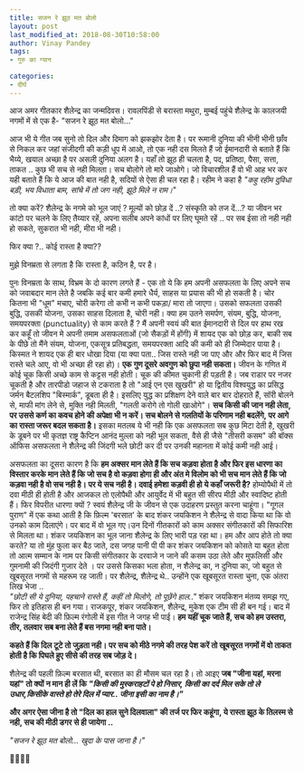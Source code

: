 ```yaml
---
title: सजन रे झूठ मत बोलो
layout: post
last_modified_at: 2018-08-30T10:58:00
author: Vinay Pandey
tags:
- गुरु का ग्यान

categories:
- दीर्घ
---
```

आज अमर गीतकार शैलेन्द्र का जन्मदिवस। रावलपिंडी से बरास्ता मथुरा, मुम्बई पहुंचे शैलेन्द्र के कालजयी नगमों में से एक है- "सजन रे झूठ मत बोलो..."

आज भी ये गीत जब सुनो तो दिल और दिमाग को झकझोर देता है। पर रूमानी दुनिया की भीनी भीनी छाँव से निकल कर जहां संजीदगी की कड़ी धूप में आओ, तो एक नही दस मिलते हैं जो ईमानदारी से बताते हैं कि भैय्ये, खयाल अच्छा है पर असली दुनिया अलग है। यहाँ तो झूठ ही चलता है, पद, प्रतिष्ठा, पैसा, सत्ता, ताकत .. कुछ भी सच से नही मिलता। सच बोलोगे तो मारे जाओगे। जो विचारशील हैं वो भी आह भर कर यही बताते हैं कि ये आज की बात नही है, सदियों से ऐसा ही चल रहा है। रहीम ने कहा है *"कहु रहीम दुविधा बड़ी, भय विधाता बाम, सांचे में तो जग नही, झूठे मिले न राम।*"  

तो क्या करें? शैलेन्द्र के नगमे को भूल जाएं ? मूल्यों को छोड़ दें ..? संस्कृति को तज दें...? या जीवन भर कांटो पर चलने के लिए तैय्यार रहें, अपना सलीब अपने कांधों पर लिए घूमते रहें .. पर सब ईसा तो नही नही हो सकते, सुकरात भी नही, मीरा भी नही। 

 फिर क्या ?.. कोई रास्ता है क्या??

मुझे विनम्रता से लगता है कि रास्ता है, कठिन है, पर है। 

पुनः विनम्रता के साथ, विभ्रम के दो कारण लगते हैं - एक तो ये कि हम अपनी असफलता के लिए अपने सच को जवाबदार मान लेते है जबकि कई बार कमी हमारे धैर्य, साहस या प्रयास की भी हो सकती है। चोर कितना भी "धूम" मचाए, चोरी करेगा तो कभी न कभी पकड़ा/ मारा तो जाएगा। उसको सफलता उसकी बुद्धि, उसकी योजना, उसका साहस दिलाता है, चोरी नही। क्या हम उतने समर्पण, संयम, बुद्धि, योजना, समयपरक्ता (punctuality) से काम करते हैं ? मैं अपनी स्वयं की बात ईमानदारी से दिल पर हाथ रख कर कहूँ तो जीवन मे अपनी तमाम असफलताओं (जो सैकड़ों में होंगी) में शायद एक को छोड़ कर, बाकी सब के पीछे तो मैंने संयम, योजना, एकसूत्र प्रतिबद्धता,  समयपरक्ता आदि की कमी को ही जिम्मेदार पाया है। किस्मत ने शायद एक ही बार धोखा दिया (या क्या पता.. जिस रास्ते नही जा पाए और और फिर बाद में जिस रास्ते चले आए, वो भी अच्छा ही रहा हो)। 
**एक गुण दूसरे अवगुण को छुपा नही सकता।** जीवन के गणित में कोई चूक किसी अच्छे काम से कट्टस नही होती। चूक की कीमत चुकानी ही पड़ती है। जब राडार पर नजर चूकती है और तारपीडो जहाज से टकराता है तो "आई एन एस खुखरी" हो या द्वितीय विश्वयुद्ध का प्रसिद्ध जर्मन बैटलशिप "बिस्मार्क", डूबता ही है। इसलिए युद्ध का प्रशिक्षण देने वाले बार बार दोहराते हैं, सॉरी बोलने से, माफी मांग लेने से, मुक्ति नही मिलती, "गलती करोगे तो गोली खाओगे"। **सच किसी की जान नही लेता, पर उससे कर्ण का कवच होने की अपेक्षा भी न करें। सच बोलने से गलतियों के परिणाम नही बदलेंगे, पर आगे का रास्ता जरूर बदल सकता है।** इसका मतलब ये भी नही कि एक असफलता सब कुछ मिटा देती है, खुखरी के डूबने पर भी कृतज्ञ राष्ट्र कैप्टिन आनंद मुल्ला को नही भूल सकता, वैसे ही जैसे "तीसरी कसम" की बॉक्स ऑफिस असफलता ने शैलेन्द्र की जिंदगी भले छोटी कर दी पर उनकी महानता में कोई कमी नही आई।

असफलता का दूसरा कारण है कि **हम अक्सर मान लेते हैं कि सच कड़वा होता है और फिर इस धारणा का विस्तार करके मान लेते हैं कि जो सच है वो कड़वा होगा ही और अंत मे विलोम को भी सच मान लेते हैं कि जो कड़वा नही है वो सच नही है। पर ये सच नही है। दवाई हमेशा कड़वी ही हो ये कहाँ जरूरी है?** होम्योपैथी में तो दवा मीठी ही होती है और आजकल तो एलोपैथी और आयुर्वेद में भी बहुत सी सीरप मीठी और स्वादिष्ट होती हैं। फिर विपरीत धारणा क्यों ? 
स्वयं शैलेन्द्र जी के जीवन से एक उदाहरण प्रस्तुत करना चाहूंगा। "गूगल पुराण" में एक कथा आती है कि फ़िल्म 'बरसात' के बाद शंकर जयकिशन ने शैलेन्द्र से वादा किया था कि वो उनको काम दिलाएंगे। पर बाद में वो भूल गए।उन दिनों गीतकारों को काम अक्सर संगीतकारों की सिफारिश से मिलता था। शंकर जयकिशन का भूल जाना शैलेन्द्र के लिए भारी पड़ रहा था। हम और आप होते तो क्या करते? या तो मुंह फुला कर बैठ जाते, दस जगह पानी पी पी कर शंकर जयकिशन को कोसते या बहुत होता तो आत्म सम्मान के नाम पर किसी संगीतकार के दरवाजे न जाने की कसम उठा लेते और  मुफलिसी और गुमनामी की जिदंगी गुजार देते । पर उससे किसका भला होता, न शैलेन्द्र का, न दुनिया का, जो बहुत से खूबसूरत नगमों से महरूम रह जाती। पर शैलेन्द्र, शैलेन्द्र थे.. उन्होंने एक खूबसूरत रास्ता चुना, एक अंतरा लिख भेजा ..  
*"छोटी सी ये दुनिया, पहचाने रास्ते हैं,* 
*कहीं तो मिलोगे, तो पूछेंगे हाल.."*
शंकर जयकिशन मंतव्य समझ गए, फिर तो इतिहास ही बन गया। राजकपूर, शंकर जयकिशन, शैलेन्द्र, मुकेश एक टीम सी ही बन गई। बाद में राजेन्द्र सिंह बेदी की फ़िल्म रंगोली में इस गीत ने जगह भी पाई। **हम यहीं चूक जाते हैं, सच को हम उस्तरा, तीर, तलवार सब बना लेते हैं बस नगमा नही बना पाते।**

**कहते हैं कि दिल टूटे तो जुड़ता नही। पर सच को मीठे नगमे की तरह पेश करें तो खूबसूरत नगमों में वो ताकत होती है कि पिघले हुए सीसे की तरह सब जोड़ दे।** 

शैलेन्द्र की पहली फ़िल्म बरसात थी, बरसात का ही मौसम चल रहा है। तो आइए **जब "जीना यहां, मरना यहां" तो क्यों न मान ही लें कि *"किसी की मुस्कराहटों पे हो निसार, किसी का दर्द मिल सके तो ले उधार,किसीके वास्ते हो तेरे दिल में प्यार.. जीना इसी का नाम है।"***

**और अगर ऐसा जीना है तो  "दिल का हाल सुने दिलवाला" की तर्ज पर फिर कहूंगा, ये रास्ता झूठ के तिलस्म से नही, सच की मीठी डगर से ही जायेगा ..**

*"सजन रे झूठ मत बोलो...* 
*खुदा के पास जाना है।"*

🙏🌷🌷🙏


